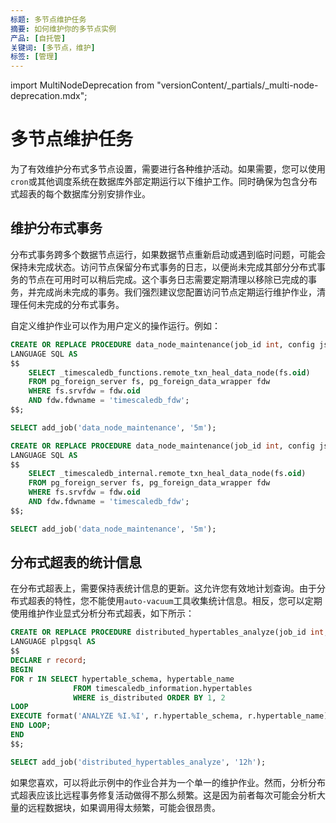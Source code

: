 ```yaml
---
标题: 多节点维护任务
摘要: 如何维护你的多节点实例
产品: [自托管]
关键词: [多节点，维护]
标签: [管理]
---
```


import MultiNodeDeprecation from "versionContent/_partials/_multi-node-deprecation.mdx";

<MultiNodeDeprecation />

# 多节点维护任务

为了有效维护分布式多节点设置，需要进行各种维护活动。如果需要，您可以使用`cron`或其他调度系统在数据库外部定期运行以下维护工作。同时确保为包含分布式超表的每个数据库分别安排作业。

## 维护分布式事务

分布式事务跨多个数据节点运行，如果数据节点重新启动或遇到临时问题，可能会保持未完成状态。访问节点保留分布式事务的日志，以便尚未完成其部分分布式事务的节点在可用时可以稍后完成。这个事务日志需要定期清理以移除已完成的事务，并完成尚未完成的事务。我们强烈建议您配置访问节点定期运行维护作业，清理任何未完成的分布式事务。

自定义维护作业可以作为用户定义的操作运行。例如：

<Tabs title="自定义维护作业">
<Tab title="TimescaleDB >= 2.12">

```sql
CREATE OR REPLACE PROCEDURE data_node_maintenance(job_id int, config jsonb)
LANGUAGE SQL AS
$$
    SELECT _timescaledb_functions.remote_txn_heal_data_node(fs.oid)
    FROM pg_foreign_server fs, pg_foreign_data_wrapper fdw
    WHERE fs.srvfdw = fdw.oid
    AND fdw.fdwname = 'timescaledb_fdw';
$$;

SELECT add_job('data_node_maintenance', '5m');
```

</Tab>

<Tab title="TimescaleDB < 2.12">

```sql
CREATE OR REPLACE PROCEDURE data_node_maintenance(job_id int, config jsonb)
LANGUAGE SQL AS
$$
    SELECT _timescaledb_internal.remote_txn_heal_data_node(fs.oid)
    FROM pg_foreign_server fs, pg_foreign_data_wrapper fdw
    WHERE fs.srvfdw = fdw.oid
    AND fdw.fdwname = 'timescaledb_fdw';
$$;

SELECT add_job('data_node_maintenance', '5m');
```

</Tab>
</Tabs>

## 分布式超表的统计信息

在分布式超表上，需要保持表统计信息的更新。这允许您有效地计划查询。由于分布式超表的特性，您不能使用`auto-vacuum`工具收集统计信息。相反，您可以定期使用维护作业显式分析分布式超表，如下所示：

```sql
CREATE OR REPLACE PROCEDURE distributed_hypertables_analyze(job_id int, config jsonb)
LANGUAGE plpgsql AS
$$
DECLARE r record;
BEGIN
FOR r IN SELECT hypertable_schema, hypertable_name
              FROM timescaledb_information.hypertables
              WHERE is_distributed ORDER BY 1, 2
LOOP
EXECUTE format('ANALYZE %I.%I', r.hypertable_schema, r.hypertable_name);
END LOOP;
END
$$;

SELECT add_job('distributed_hypertables_analyze', '12h');
```

如果您喜欢，可以将此示例中的作业合并为一个单一的维护作业。然而，分析分布式超表应该比远程事务修复活动做得不那么频繁。这是因为前者每次可能会分析大量的远程数据块，如果调用得太频繁，可能会很昂贵。

